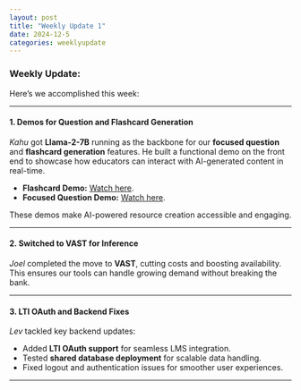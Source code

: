 ```yaml
---
layout: post  
title: "Weekly Update 1"  
date: 2024-12-5  
categories: weeklyupdate  
---
```


### Weekly Update: 

Here’s we accomplished this week:

---

#### **1. Demos for Question and Flashcard Generation**  
*Kahu* got **Llama-2-7B** running as the backbone for our **focused question** and **flashcard generation** features. He built a functional demo on the front end to showcase how educators can interact with AI-generated content in real-time.

- **Flashcard Demo:** [Watch here](https://www.youtube.com/watch?v=Wlm2KXRD1AI).  
- **Focused Question Demo:** [Watch here](https://www.youtube.com/watch?v=E9b0CPNe6l4).  

These demos make AI-powered resource creation accessible and engaging.

---

#### **2. Switched to VAST for Inference**  
*Joel* completed the move to **VAST**, cutting costs and boosting availability. This ensures our tools can handle growing demand without breaking the bank.

---

#### **3. LTI OAuth and Backend Fixes**  
*Lev* tackled key backend updates:  
- Added **LTI OAuth support** for seamless LMS integration.  
- Tested **shared database deployment** for scalable data handling.  
- Fixed logout and authentication issues for smoother user experiences.  

---

